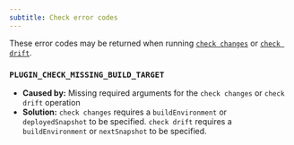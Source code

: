 ```yaml
---
subtitle: Check error codes
---
```


These error codes may be returned when running [`check changes`](<Commands/Check/Check Changes>) or [`check drift`](<Commands/Check/Check Drift>).

### `PLUGIN_CHECK_MISSING_BUILD_TARGET`

- **Caused by:** Missing required arguments for the `check changes` or `check drift` operation
- **Solution:** `check changes` requires a `buildEnvironment` or `deployedSnapshot` to be specified. `check drift` requires a `buildEnvironment` or `nextSnapshot` to be specified.
